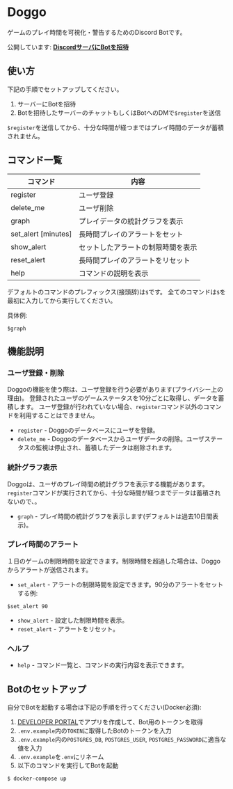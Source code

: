 # Doggo
ゲームのプレイ時間を可視化・警告するためのDiscord Botです。

公開しています: **[DiscordサーバにBotを招待](https://discord.com/api/oauth2/authorize?client_id=750754316326928495&permissions=1073925120&scope=bot)**

## 使い方
下記の手順でセットアップしてください。
1. サーバーにBotを招待
2. Botを招待したサーバーのチャットもしくはBotへのDMで`$register`を送信 

`$register`を送信してから、十分な時間が経つまではプレイ時間のデータが蓄積されません。

## コマンド一覧
|コマンド|内容|
|----|----|
|register|ユーザ登録|
|delete_me|ユーザ削除|
|graph|プレイデータの統計グラフを表示|
|set_alert [minutes]|長時間プレイのアラートをセット|
|show_alert|セットしたアラートの制限時間を表示|
|reset_alert|長時間プレイのアラートをリセット|
|help|コマンドの説明を表示|

デフォルトのコマンドのプレフィックス(接頭辞)は`$`です。
全てのコマンドは`$`を最初に入力してから実行してください。

具体例:
```
$graph
```

## 機能説明
### ユーザ登録・削除
Doggoの機能を使う際は、ユーザ登録を行う必要があります(プライバシー上の理由)。
登録されたユーザのゲームステータスを10分ごとに取得し、データを蓄積します。
ユーザ登録が行われていない場合、`register`コマンド以外のコマンドを利用することはできません。
- `register` - Doggoのデータベースにユーザを登録。
- `delete_me` - Doggoのデータベースからユーザデータの削除。ユーザステータスの監視は停止され、蓄積したデータは削除されます。

### 統計グラフ表示
Doggoは、ユーザのプレイ時間の統計グラフを表示する機能があります。
`register`コマンドが実行されてから、十分な時間が経つまでデータは蓄積されないので、。
- `graph` - プレイ時間の統計グラフを表示します(デフォルトは過去10日間表示)。

### プレイ時間のアラート
１日のゲームの制限時間を設定できます。制限時間を超過した場合は、Doggoからアラートが送信されます。
- `set_alert` - アラートの制限時間を設定できます。90分のアラートをセットする例:
```
$set_alert 90
```
- `show_alert` - 設定した制限時間を表示。
- `reset_alert` - アラートをリセット。

### ヘルプ
- `help` - コマンド一覧と、コマンドの実行内容を表示できます。

## Botのセットアップ
自分でBotを起動する場合は下記の手順を行ってください(Docker必須):
1. [DEVELOPER PORTAL](https://discordapp.com/developers/applications/)でアプリを作成して、Bot用のトークンを取得
2. `.env.example`内の`TOKEN`に取得したBotのトークンを入力
3. `.env.example`内の`POSTGRES_DB`, `POSTGRES_USER`, `POSTGRES_PASSWORD`に適当な値を入力
4. `.env.example`を`.env`にリネーム
4. 以下のコマンドを実行してBotを起動
```
$ docker-compose up
```